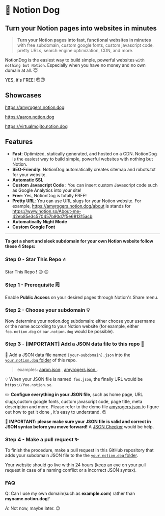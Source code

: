 # 🐶 Notion Dog 

## Turn your Notion pages into websites in minutes
> **Turn your Notion pages into fast, functional websites in minutes** with free subdomain, custom google fonts, custom javascript code, pretty URLs, search engine optimization, CDN, and more.

NotionDog is the easiest way to build simple, powerful websites `with nothing but Notion`. Especially when you have no money and no own domain at all. 😇

YES, it's FREE! 😇😇


## Showcases

https://amyrogers.notion.dog

https://aaron.notion.dog

https://virtualmojito.notion.dog



## Features
- **Fast**: Optimized, statically generated, and hosted on a CDN. NotionDog is the easiest way to build simple, powerful websites with nothing but Notion.
- **SEO-Friendly**: NotionDog automatically creates sitemap and robots.txt for your website.
- **Automatic SSL**
- **Custom Javascript Code** : You can insert custom Javascript code such as Google Analytics  into your site!
- **Free**: Yes, NotionDog is totally FREE!
- **Pretty URL**: You can use URL slugs for your Notion website. For example, https://amyrogers.notion.dog/about is stands for https://www.notion.so/About-me-42eb85e3c570457b90d7f5e681315acb
- **Automatically Night Mode**
-  **Custom Google Font**

---
**To get a short and sleek subdomain for your own Notion website follow these 4 Steps:**

### Step 0 -   Star This Repo ⭐
Star This Repo !  😉 😉

### Step 1 -  Prerequisite 🗒️
Enable **Public Access** on your desired pages through Notion's Share menu.

### Step 2 -  Choose your subdomain 💡
Now determine your notion.dog subdomain: either choose your username or the name according to your Notion website (for example, either ```foo.notion.dog``` or ```bar.notion.dog``` would be possible).

### Step 3 -  [IMPORTANT] Add a JSON data file to this repo  📌
🏮 Add a JSON data file named ```[your-subdomain].json``` into the [```your.notion.dog``` folder](https://github.com/notiondog/notion.dog/tree/main/your.notion.dog) of this repo.
> examples: [aaron.json](https://github.com/notiondog/notion.dog/blob/main/your.notion.dog/aaron.json "aaron.json")    , [amyrogers.json ](https://github.com/notiondog/notion.dog/blob/main/your.notion.dog/amyrogers.json "amyrogers.json ").

 💡 When your JSON file is named` foo.json`,  the finally URL would be `https://foo.notion.so`.


✏️  **Configue everything in your JSON file**, such as home page, URL slugs,custom google fonts, custom javascript code, page title, meta description and more. Please refer to the demo file [amyrogers.json ](https://github.com/notiondog/notion.dog/blob/main/your.notion.dog/amyrogers.json "amyrogers.json ") to figure out how to get it done , it's easy to understand.  😉

📌 **IMPORTANT: please  make sure your JSON file is valid and correct in JSON syntax before you move forward!** A [JSON Checker](https://jsonchecker.com/ "JSON Checker") would be help.

### Step 4 - Make a pull request ✨
To finish the procedure, make a pull request in this GitHub repository that adds your subdomain JSON file to the the [```your.notion.dog``` folder](https://github.com/notiondog/notion.dog/tree/main/your.notion.dog). 

Your website should go live within 24 hours (keep an eye on your pull request in case of a naming conflict or a incorrect JSON syntax).
 

### FAQ

Q: Can I use my own domain(such as **example.com**) rather than **myname.notion.dog**?

A: Not now, maybe later. 😉



